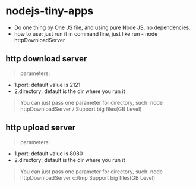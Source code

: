 # nodejs-tiny-apps
- Do one thing by One JS file, and using pure Node JS, no dependencies. 
- how to use: just run it in command line, just like run - node httpDownloadServer

## http download server

> parameters: 
- 1.port: default value is 2121
- 2.directory: default is the dir where you run it

> You can just pass one parameter for directory, such: node httpDownloadServer /
> Support big files(GB Level)

## http upload server
> parameters: 
- 1.port: default value is 8080
- 2.directory: default is the dir where you run it

> You can just pass one parameter for directory, such: node httpDownloadServer c:\tmp
> Support big files(GB Level)